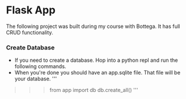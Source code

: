 # Flask App

The following project was built during my course with Bottega. It has full CRUD functionality.

### Create Database
- If you need to create a database.  Hop into a python repl and run the following commands.
- When you're done you should have an app.sqlite file.  That file will be your database.
'''
>>> from app import db
>>> db.create_all()
'''